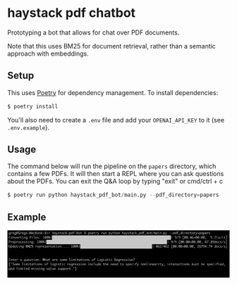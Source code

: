 # haystack pdf chatbot

Prototyping a bot that allows for chat over PDF documents.

Note that this uses BM25 for document retrieval, rather than a semantic approach with embeddings.

## Setup
This uses [Poetry](https://python-poetry.org/) for dependency management. To install dependencies:
```bash
$ poetry install
```

You'll also need to create a `.env` file and add your `OPENAI_API_KEY` to it (see `.env.example`).

## Usage
The command below will run the pipeline on the `papers` directory, which contains a few PDFs. It will then start a REPL where you can ask questions about the PDFs. You can exit the Q&A loop by typing "exit" or cmd/ctrl + c

```python
$ poetry run python haystack_pdf_bot/main.py --pdf_directory=papers
```

## Example
![/static/example.png](/static/example.png)